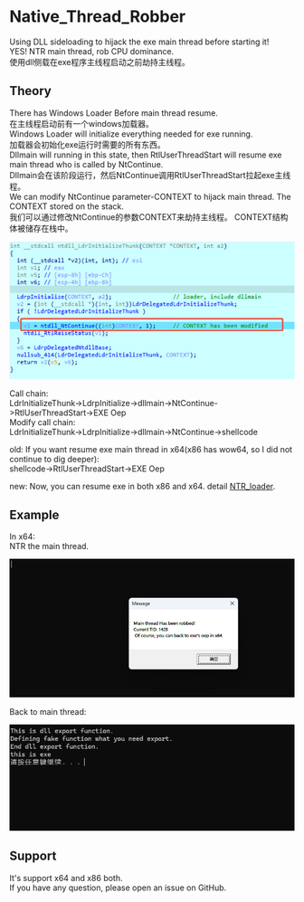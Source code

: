 # Native_Thread_Robber

Using DLL sideloading to hijack the exe main thread before starting it!  
YES! NTR main thread, rob CPU dominance.  
使用dll侧载在exe程序主线程启动之前劫持主线程。  

## Theory
There has Windows Loader Before main thread resume.  
在主线程启动前有一个windows加载器。  
Windows Loader will initialize everything needed for exe running.  
加载器会初始化exe运行时需要的所有东西。  
Dllmain will running in this state, then RtlUserThreadStart will resume exe main thread who is called by NtContinue.  
Dllmain会在该阶段运行，然后NtContinue调用RtlUserThreadStart拉起exe主线程。  
We can modify NtContinue parameter-CONTEXT to hijack main thread. The CONTEXT stored on the stack.  
我们可以通过修改NtContinue的参数CONTEXT来劫持主线程。 CONTEXT结构体被储存在栈中。  

![](./picture/func_LdrInitializeThunk.png)

Call chain:  
LdrInitializeThunk->LdrpInitialize->dllmain->NtContinue->RtlUserThreadStart->EXE Oep  
Modify call chain:  
LdrInitializeThunk->LdrpInitialize->dllmain->NtContinue->shellcode  

old:
If you want resume exe main thread in x64(x86 has wow64, so I did not continue to dig deeper):   
shellcode->RtlUserThreadStart->EXE Oep

new:
Now, you can resume exe in both x86 and x64.
detail [NTR_loader](https://github.com/miunasu/NTR_loader).

## Example
In x64:  
NTR the main thread.  

![](./picture/yellow_hair.png)  

Back to main thread:  

![](./picture/cuckold.png)

## Support
It's support x64 and x86 both.  
If you have any question, please open an issue on GitHub.

